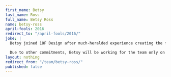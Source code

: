 ```yaml
---
first_name: Betsy
last_name: Ross
full_name: Betsy Ross
name: betsy-ross
april-fools: 2016
redirect_to: "/april-fools/2016/"
joke: |
  Betsy joined 18F Design after much-heralded experience creating the flag of the United States of America. An anonymous source at the White House called Betsy's hiring "the most USA thing to ever happen." Her priority project at 18F will be the U.S. Web Design Standards.

  Due to other commitments, Betsy will be working for the team only on April 1st. If you'd like to join Betsy (and not just for April 1) you can <a href="https://pages.18f.gov/joining-18f/">see all of our openings and learn more about working at 18F</a>.)
layout: nothing
redirect_from: "/team/betsy-ross/"
published: false
---
```


